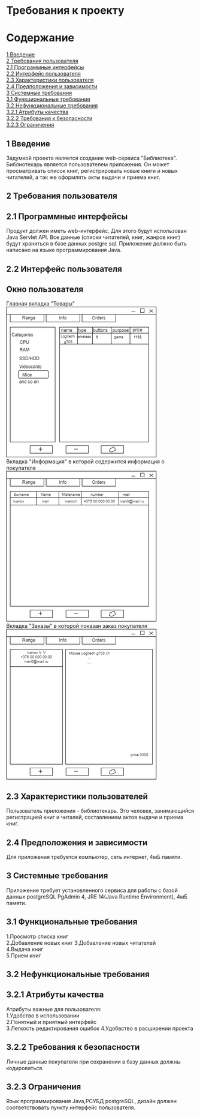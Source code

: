 # Требования к проекту 
# Содержание 
[1 Введение](https://github.com/vladichek12/TRITPO/README.md#15-введение)  
[2 Требования пользователя](https://github.com/vladichek12/TRITPO/README.md#2-требования-пользователя)  
[2.1 Программные интерфейсы](https://github.com/vladichek12/TRITPO/README.md#21-программные-интерфейсы)  
[2.2 Интерфейс пользователя](https://github.com/vladichek12/TRITPO/README.md#22-интерфейс-пользователя)  
[2.3 Характеристики пользователя](https://github.com/vladichek12/TRITPO/README.md#23-характеристики-пользователей)  
[2.4 Предположения и зависимости](https://github.com/vladichek12/TRITPO/README.md#24-предположения-и-зависимости)  
[3 Системные требования](https://github.com/vladichek12/TRITPO/README.md#3-системные-требования)  
[3.1 Функциональные требования](https://github.com/vladichek12/TRITPO/README.md#31-функциональные-требования)  
[3.2 Нефункциональные требования](https://github.com/vladichek12/TRITPO/README.md#32-нефункциональные-требования)  
[3.2.1 Атрибуты качества](https://github.com/vladichek12/TRITPO/README.md#321-атрибуты-качества)  
[3.2.2 Требования к безопасности](https://github.com/vladichek12/TRITPO/README.md#322-требования-к-безопасности)  
[3.2.3 Ограничения](https://github.com/vladichek12/TRITPO/README.md#323-ограничения)
## 1 Введение  
Задумкой проекта является создание web-сервиса "Библиотека". Библиотекарь является пользователем приложения. Он может просматривать список книг, регистрировать новые книги и новых читателей, а так же оформлять акты выдачи и приема книг. 
## 2 Требования пользователя  
## 2.1 Программные интерфейсы 
Продукт должен иметь web-интерфейс. Для этого будут использован Java Servlet API. Все данные  (списки читателей, книг, жанров книг) будут храниться в базе данных postgre sql. Приложение должно быть написано на языке программирования Java.  
## 2.2 Интерфейс пользователя  
## Окно пользователя  
Главная вкладка "Товары"  
![](https://github.com/BSUIRstudent/TRITPO_LAB2/blob/main/mockups/%D0%BC%D0%BE%D0%BA%D0%B0%D0%BF1.png)  
Вкладка "Информация" в которой содержится информация о покупателе  
![](https://github.com/BSUIRstudent/TRITPO_LAB2/blob/main/mockups/%D0%BC%D0%BE%D0%BA%D0%B0%D0%BF2.png)  
Вкладка "Заказы" в которой показан заказ покупателя  
![](https://github.com/BSUIRstudent/TRITPO_LAB2/blob/main/mockups/%D0%BC%D0%BE%D0%BA%D0%B0%D0%BF3.png)  
## 2.3 Характеристики пользователей  
Пользователь приложения - библиотекарь. Это человек, занимающийся регистрацией книг и читалей, составлением актов выдачи и приема книг.
## 2.4 Предположения и зависимости 
Для приложения требуется компьютер, сеть интернет, 4мБ памяти.
## 3 Системные требования  
Приложение требует установленного сервиcа для работы с базой данных postgreSQL PgAdmin 4, JRE 14(Java Runtime Environment), 4мБ памяти.
## 3.1 Функциональные требования 
1.Просмотр списка книг  
2.Добавление новых книг
3.Добавление новых читателей  
4.Выдача книг  
5.Прием книг  
## 3.2 Нефункциональные требования  
## 3.2.1 Атрибуты качества
Атрибуты важные для пользователя:  
1.Удобство в использовании  
2.Понятный и приятный интерфейс   
3.Легкость редактирования ошибок
4.Удобвство в расширении проекта
## 3.2.2 Требования к безопасности  
Личные данные покупателя при сохранении в базу данных должны кодироваться. 
## 3.2.3 Ограничения    
Язык программирования Java,РСУБД postgreSQL, дизайн должен соответствовать пункту интерфейс пользователя.
